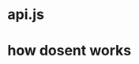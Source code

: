 # api.js
# how dosent works
<script src="https://raw.githubusercontent.com/awwsssssssss/api.js/main/readapis.js" async cross="widget" country="USA"></script>
<script src="https://raw.githubusercontent.com/awwsssssssss/api.js/main/ins.php" async coding="neon.js,php" country="USA" cross="JS"></script>

